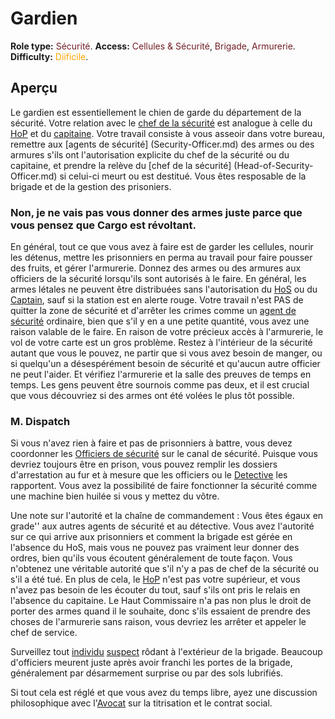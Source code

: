 # Gardien
**Role type:** <font color="#711e25">Sécurité</font>. **Access:** <font color="#711e25">Cellules & Sécurité</font>, <font color="#711e25">Brigade</font>, <font color="#711e25">Armurerie</font>. **Difficulty:** <font color="Orange">Diificile</font>.


## Aperçu

Le gardien est essentiellement le chien de garde du département de la sécurité. Votre relation avec le [chef de la sécurité](Head-of-Security-Officer.md) est analogue à celle du [HoP](\3_HowToPlay\jobs\Command_role\Head-of-Personnel.md) et du [capitaine](\3_HowToPlay\jobs\Command_role\Captain.md). Votre travail consiste à vous asseoir dans votre bureau, remettre aux [agents de sécurité] (Security-Officer.md) des armes ou des armures s'ils ont l'autorisation explicite du chef de la sécurité ou du capitaine, et prendre la relève du [chef de la sécurité] (Head-of-Security-Officer.md) si celui-ci meurt ou est destitué. Vous êtes resposable de la brigade et de la gestion des prisoniers.
### Non, je ne vais pas vous donner des armes juste parce que vous pensez que Cargo est révoltant.


En général, tout ce que vous avez à faire est de garder les cellules, nourir les détenus, mettre les prisonniers en perma au travail pour faire pousser des fruits, et gérer l'armurerie. Donnez des armes ou des armures aux officiers de la sécurité lorsqu'ils sont autorisés à le faire. En général, les armes létales ne peuvent être distribuées sans l'autorisation du [HoS](\3_HowToPlay\jobs\Security_roles\Security-Officer.md) ou du [Captain](\3_HowToPlay\jobs\Command_role\Captain.md), sauf si la station est en alerte rouge. Votre travail n'est PAS de quitter la zone de sécurité et d'arrêter les crimes comme un [agent de sécurité](Security-Officer.md) ordinaire, bien que s'il y en a une petite quantité, vous avez une raison valable de le faire. En raison de votre précieux accès à l'armurerie, le vol de votre carte est un gros problème. Restez à l'intérieur de la sécurité autant que vous le pouvez, ne partir que si vous avez besoin de manger, ou si quelqu'un a désespérément besoin de sécurité et qu'aucun autre officier ne peut l'aider. Et vérifiez l'armurerie et la salle des preuves de temps en temps. Les gens peuvent être sournois comme pas deux, et il est crucial que vous découvriez si des armes ont été volées le plus tôt possible.


### M. Dispatch


Si vous n'avez rien à faire et pas de prisonniers à battre, vous devez coordonner les [Officiers de sécurité](Security-Officer.md) sur le canal de sécurité. Puisque vous devriez toujours être en prison, vous pouvez remplir les dossiers d'arrestation au fur et à mesure que les officiers ou le [Detective](\3_HowToPlay\jobs\Security_roles\Detective.md) les rapportent. Vous avez la possibilité de faire fonctionner la sécurité comme une machine bien huilée si vous y mettez du vôtre.

Une note sur l'autorité et la chaîne de commandement : Vous êtes égaux en grade'' aux autres agents de sécurité et au détective. Vous avez l'autorité sur ce qui arrive aux prisonniers et comment la brigade est gérée en l'absence du HoS, mais vous ne pouvez pas vraiment leur donner des ordres, bien qu'ils vous écoutent généralement de toute façon. Vous n'obtenez une véritable autorité que s'il n'y a pas de chef de la sécurité ou s'il a été tué. En plus de cela, le [HoP](\3_HowToPlay\jobs\Command_role\Head-of-Personnel.md) n'est pas votre supérieur, et vous n'avez pas besoin de les écouter du tout, sauf s'ils ont pris le relais en l'absence du capitaine. Le Haut Commissaire n'a pas non plus le droit de porter des armes quand il le souhaite, donc s'ils essaient de prendre des choses de l'armurerie sans raison, vous devriez les arrêter et appeler le chef de service.

Surveillez tout [individu](\3_HowToPlay\jobs\Service_roles\Assistant.md) [suspect](\3_HowToPlay\jobs\Entertainment_Roles\Clown.md) rôdant à l'extérieur de la brigade. Beaucoup d'officiers meurent juste après avoir franchi les portes de la brigade, généralement par désarmement surprise ou par des sols lubrifiés.

Si tout cela est réglé et que vous avez du temps libre, ayez une discussion philosophique avec l'[Avocat](\5_Dev\routine1.0.5\Security\Lawyer.md) sur la titrisation et le contrat social.
